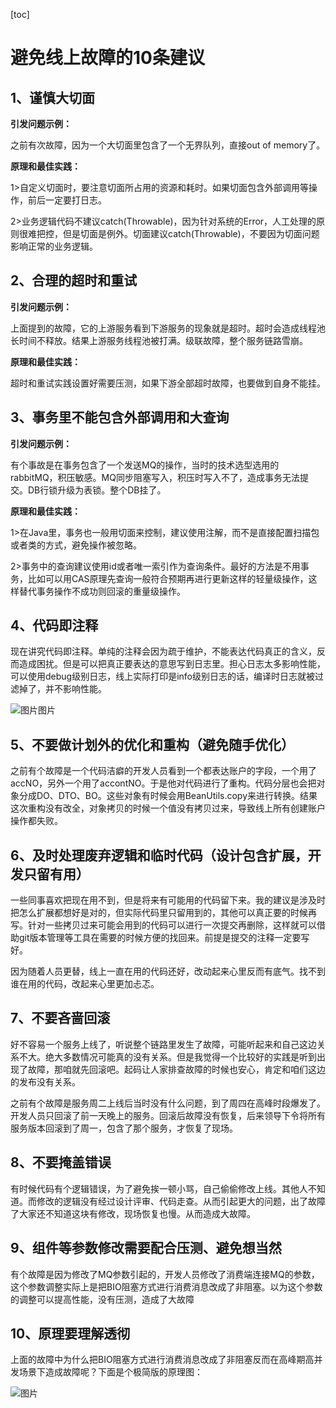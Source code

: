 [toc]



# 避免线上故障的10条建议

## 1、谨慎大切面

**引发问题示例：**

之前有次故障，因为一个大切面里包含了一个无界队列，直接out of memory了。

**原理和最佳实践：**

1>自定义切面时，要注意切面所占用的资源和耗时。如果切面包含外部调用等操作，前后一定要打日志。

2>业务逻辑代码不建议catch(Throwable)，因为针对系统的Error，人工处理的原则很难把控，但是切面是例外。切面建议catch(Throwable)，不要因为切面问题影响正常的业务逻辑。

## 2、合理的超时和重试

**引发问题示例：**

上面提到的故障，它的上游服务看到下游服务的现象就是超时。超时会造成线程池长时间不释放。结果上游服务线程池被打满。级联故障，整个服务链路雪崩。

**原理和最佳实践：**

超时和重试实践设置好需要压测，如果下游全部超时故障，也要做到自身不能挂。

## 3、事务里不能包含外部调用和大查询

**引发问题示例：**

有个事故是在事务包含了一个发送MQ的操作，当时的技术选型选用的rabbitMQ，积压敏感。MQ同步阻塞写入，积压时写入不了，造成事务无法提交。DB行锁升级为表锁。整个DB挂了。

**原理和最佳实践：**

1>在Java里，事务也一般用切面来控制，建议使用注解，而不是直接配置扫描包或者类的方式，避免操作被忽略。

2>事务中的查询建议使用id或者唯一索引作为查询条件。最好的方法是不用事务，比如可以用CAS原理先查询一般符合预期再进行更新这样的轻量级操作，这样替代事务操作不成功则回滚的重量级操作。

## 4、代码即注释

现在讲究代码即注释。单纯的注释会因为疏于维护，不能表达代码真正的含义，反而造成困扰。但是可以把真正要表达的意思写到日志里。担心日志太多影响性能，可以使用debug级别日志，线上实际打印是info级别日志的话，编译时日志就被过滤掉了，并不影响性能。

![图片](https://homan-blog.oss-cn-beijing.aliyuncs.com/study-demo/project-manage/20220823170625.png)图片

## 5、不要做计划外的优化和重构（避免随手优化）

之前有个故障是一个代码洁癖的开发人员看到一个都表达账户的字段，一个用了accNO，另外一个用了accontNO。于是他对代码进行了重构。代码分层也会把对象分成DO、DTO、BO。这些对象有时候会用BeanUtils.copy来进行转换。结果这次重构没有改全，对象拷贝的时候一个值没有拷贝过来，导致线上所有创建账户操作都失败。

## 6、及时处理废弃逻辑和临时代码（设计包含扩展，开发只留有用）

一些同事喜欢把现在用不到，但是将来有可能用的代码留下来。我的建议是涉及时把怎么扩展都想好是对的，但实际代码里只留用到的，其他可以真正要的时候再写。针对一些拷贝过来可能会用到的代码可以进行一次提交再删除，这样就可以借助git版本管理等工具在需要的时候方便的找回来。前提是提交的注释一定要写好。

因为随着人员更替，线上一直在用的代码还好，改动起来心里反而有底气。找不到谁在用的代码，改起来心里更加忐忑。

## 7、不要吝啬回滚

好不容易一个服务上线了，听说整个链路里发生了故障，可能听起来和自己这边关系不大。绝大多数情况可能真的没有关系。但是我觉得一个比较好的实践是听到出现了故障，那咱就先回滚吧。起码让人家排查故障的时候也安心，肯定和咱们这边的发布没有关系。

之前有个故障是服务周二上线后当时没有什么问题，到了周四在高峰时段爆发了。开发人员只回滚了前一天晚上的服务。回滚后故障没有恢复，后来领导下令将所有服务版本回滚到了周一，包含了那个服务，才恢复了现场。

## 8、不要掩盖错误

有时候代码有个逻辑错误，为了避免挨一顿小骂，自己偷偷修改上线。其他人不知道。而修改的逻辑没有经过设计评审、代码走查。从而引起更大的问题，出了故障了大家还不知道这块有修改，现场恢复也慢。从而造成大故障。

## 9、组件等参数修改需要配合压测、避免想当然

有个故障是因为修改了MQ参数引起的，开发人员修改了消费端连接MQ的参数，这个参数调整实际上是把BIO阻塞方式进行消费消息改成了非阻塞。以为这个参数的调整可以提高性能，没有压测，造成了大故障

## 10、原理要理解透彻

上面的故障中为什么把BIO阻塞方式进行消费消息改成了非阻塞反而在高峰期高并发场景下造成故障呢？下面是个极简版的原理图：

![图片](https://homan-blog.oss-cn-beijing.aliyuncs.com/study-demo/project-manage/20220823170745.png)